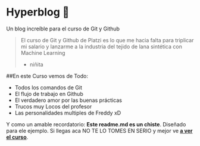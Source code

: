 # Hyperblog 💚
Un blog increíble para el curso de Git y Github
>El curso de Git y Github de Platzi es lo que me hacia falta para triplicar mi salario y lanzarme a la industria del tejido de lana sintética con Machine Learning 
>- niñita

##En este Curso vemos de Todo:
* Todos los comandos de Git
* El flujo de trabajo en Github
* El verdadero amor por las buenas prácticas
* Trucos muy Locos del profesor
* Las personalidades multiples de Freddy xD

Y como un amable recordatorio: **Este readme.md es un chiste**. Diseñado para ele ejemplo. Si llegas aca NO TE LO TOMES EN SERIO y mejor ve [**a ver el curso**](https://platzi.com/clases/git-github/).